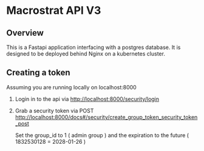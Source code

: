 # Macrostrat API V3

## Overview

This is a Fastapi application interfacing with a postgres database. It is designed to be deployed behind 
Nginx on a kubernetes cluster.

## Creating a token

Assuming you are running locally on localhost:8000

1. Login in to the api via [http://localhost:8000/security/login](http://localhost:8000/security/login)

2. Grab a security token via POST [http://localhost:8000/docs#/security/create_group_token_security_token_post](http://localhost:8000/docs#/security/create_group_token_security_token_post)

    Set the group_id to 1 ( admin group ) and the expiration to the future ( 1832530128 = 2028-01-26 )
   
